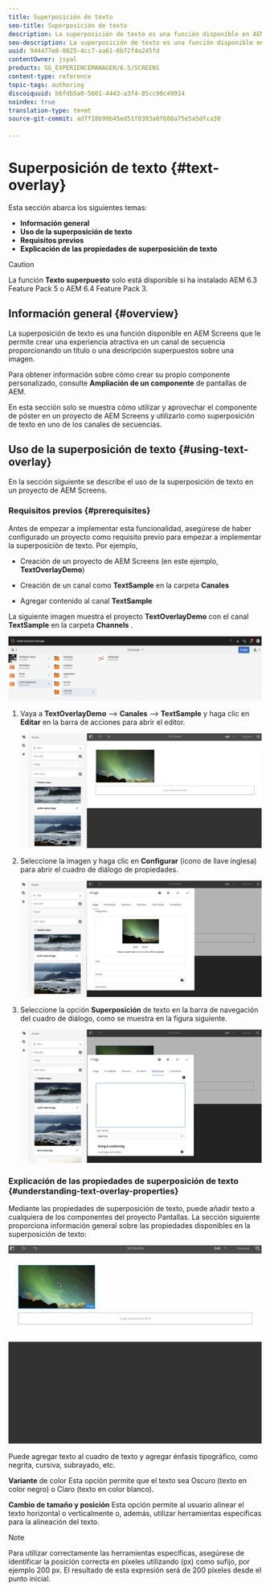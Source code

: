 ```yaml
---
title: Superposición de texto
seo-title: Superposición de texto
description: La superposición de texto es una función disponible en AEM Screens que le permite crear una experiencia atractiva en un canal de secuencia proporcionando un título o una descripción superpuestos sobre una imagen. Siga esta página para obtener más información.
seo-description: La superposición de texto es una función disponible en AEM Screens que le permite crear una experiencia atractiva en un canal de secuencia proporcionando un título o una descripción superpuestos sobre una imagen. Siga esta página para obtener más información.
uuid: 944477e8-0025-4cc7-aa61-6b72f4a245fd
contentOwner: jsyal
products: SG_EXPERIENCEMANAGER/6.5/SCREENS
content-type: reference
topic-tags: authoring
discoiquuid: b6fdb5a0-5601-4443-a3f4-85cc90c49914
noindex: true
translation-type: tm+mt
source-git-commit: ad7f18b99b45ed51f0393a0f608a75e5a5dfca30

---
```



# Superposición de texto {#text-overlay}

Esta sección abarca los siguientes temas:

* **Información general**
* **Uso de la superposición de texto**
* **Requisitos previos**
* **Explicación de las propiedades de superposición de texto**

>[!CAUTION]
>
>La función **Texto superpuesto** solo está disponible si ha instalado AEM 6.3 Feature Pack 5 o AEM 6.4 Feature Pack 3.

## Información general {#overview}

La superposición de texto es una función disponible en AEM Screens que le permite crear una experiencia atractiva en un canal de secuencia proporcionando un título o una descripción superpuestos sobre una imagen.

Para obtener información sobre cómo crear su propio componente personalizado, consulte **Ampliación de un componente** de pantallas de AEM.

En esta sección solo se muestra cómo utilizar y aprovechar el componente de póster en un proyecto de AEM Screens y utilizarlo como superposición de texto en uno de los canales de secuencias.

## Uso de la superposición de texto {#using-text-overlay}

En la sección siguiente se describe el uso de la superposición de texto en un proyecto de AEM Screens.

### Requisitos previos {#prerequisites}

Antes de empezar a implementar esta funcionalidad, asegúrese de haber configurado un proyecto como requisito previo para empezar a implementar la superposición de texto. Por ejemplo,

* Creación de un proyecto de AEM Screens (en este ejemplo, **TextOverlayDemo**)

* Creación de un canal como **TextSample** en la carpeta **Canales**

* Agregar contenido al canal **TextSample**

La siguiente imagen muestra el proyecto **TextOverlayDemo** con el canal **TextSample** en la carpeta **Channels** .

![screen_shot_2018-12-16at75908pm](assets/screen_shot_2018-12-16at75908pm.png)

1. Vaya a **TextOverlayDemo** —&gt; **Canales** —&gt; **TextSample** y haga clic en **Editar** en la barra de acciones para abrir el editor.

   ![screen_shot_2018-12-16at80017pm](assets/screen_shot_2018-12-16at80017pm.png)

1. Seleccione la imagen y haga clic en **Configurar** (icono de llave inglesa) para abrir el cuadro de diálogo de propiedades.

   ![screen_shot_2018-12-16at80221pm](assets/screen_shot_2018-12-16at80221pm.png)

1. Seleccione la opción **Superposición** de texto en la barra de navegación del cuadro de diálogo, como se muestra en la figura siguiente.

   ![screen_shot_2018-12-16at80424pm](assets/screen_shot_2018-12-16at80424pm.png)

### Explicación de las propiedades de superposición de texto {#understanding-text-overlay-properties}

Mediante las propiedades de superposición de texto, puede añadir texto a cualquiera de los componentes del proyecto Pantallas. La sección siguiente proporciona información general sobre las propiedades disponibles en la superposición de texto:

![texto](assets/text.gif)

Puede agregar texto al cuadro de texto y agregar énfasis tipográfico, como negrita, cursiva, subrayado, etc.

**Variante** de color Esta opción permite que el texto sea Oscuro (texto en color negro) o Claro (texto en color blanco).

**Cambio de tamaño y posición** Esta opción permite al usuario alinear el texto horizontal o verticalmente o, además, utilizar herramientas específicas para la alineación del texto.

>[!NOTE]
>
>Para utilizar correctamente las herramientas específicas, asegúrese de identificar la posición correcta en píxeles utilizando (px) como sufijo, por ejemplo 200 px. El resultado de esta expresión será de 200 píxeles desde el punto inicial.

